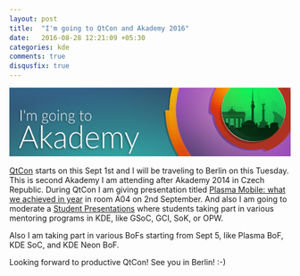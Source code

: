 ```yaml
---
layout: post
title:  "I'm going to QtCon and Akademy 2016"
date:   2016-08-28 12:21:09 +05:30
categories: kde
comments: true
disqusfix: true
---
```


![Weee akademy](/images/Going-To-Akademy-2016.png)

[QtCon](http://qtcon.org) starts on this Sept 1st and I will be traveling to Berlin on this Tuesday. This is second Akademy I am attending after Akademy 2014 in Czech Republic. During QtCon I am giving presentation titled [Plasma Mobile: what we achieved in year](https://conf.qtcon.org/en/qtcon/public/events/330) in room A04 on 2nd September. And also I am going to moderate a [Student Presentations](https://conf.qtcon.org/en/qtcon/public/events/399) where students taking part in various mentoring programs in KDE, like GSoC, GCI, SoK, or OPW.

Also I am taking part in various BoFs starting from Sept 5, like Plasma BoF, KDE SoC, and KDE Neon BoF.

Looking forward to productive QtCon! See you in Berlin! :-)
